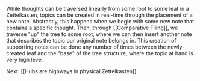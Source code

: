 While thoughts can be traversed linearly from some root to some leaf in a Zettelkasten, topics can be created in real-time through the placement of a new note. Abstractly, this happens when we begin with some new note that contains a specific thought. Then, through [[Comparative Filing]], we traverse "up" the tree to some root, where we can then insert another note that describes the topic our original note belongs in. This creation of supporting notes can be done any number of times between the newly-created leaf and the "base" of the tree structure, where the topic at hand is very high level.

Next: [[Hubs are highways in physical Zettelkasten]]